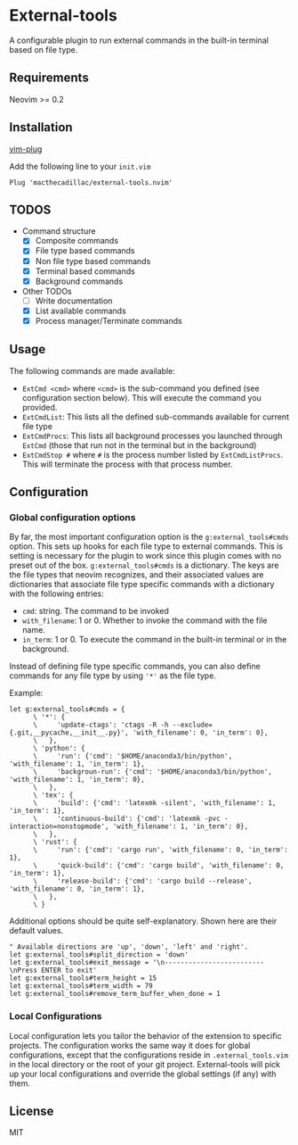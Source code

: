 # External-tools

A configurable plugin to run external commands in the built-in terminal based on
file type.

## Requirements

Neovim >= 0.2

## Installation

[vim-plug](https://github.com/junegunn/vim-plug)

Add the following line to your `init.vim`

```vim
Plug 'macthecadillac/external-tools.nvim'
```

## TODOS

- Command structure
  - [x] Composite commands
  - [x] File type based commands
  - [x] Non file type based commands
  - [x] Terminal based commands
  - [x] Background commands

- Other TODOs
  - [ ] Write documentation
  - [x] List available commands
  - [x] Process manager/Terminate commands

## Usage

The following commands are made available:
- `ExtCmd <cmd>` where `<cmd>` is the sub-command you defined (see configuration
  section below). This will execute the command you provided.
- `ExtCmdList`: This lists all the defined sub-commands available for
  current file type
- `ExtCmdProcs`: This lists all background processes you launched through
  `ExtCmd` (those that run not in the terminal but in the background)
- `ExtCmdStop #` where `#` is the process number listed by `ExtCmdListProcs`.
  This will terminate the process with that process number.

## Configuration

### Global configuration options

By far, the most important configuration option is the `g:external_tools#cmds`
option. This sets up hooks for each file type to external commands. This is
setting is necessary for the plugin to work since this plugin comes with no
preset out of the box.  `g:external_tools#cmds` is a dictionary. The keys are
the file types that neovim recognizes, and their associated values are
dictionaries that associate file type specific commands with a dictionary with
the following entries:

- `cmd`: string. The command to be invoked
- `with_filename`: 1 or 0. Whether to invoke the command with the file name.
- `in_term`: 1 or 0. To execute the command in the built-in terminal or in the
  background.

Instead of defining file type specific commands, you can also define commands
for any file type by using `'*'` as the file type.


Example:

```vim
let g:external_tools#cmds = {
      \ '*': {
      \     'update-ctags': 'ctags -R -h --exclude={.git,__pycache,__init__.py}', 'with_filename': 0, 'in_term': 0},
      \   },
      \ 'python': {
      \     'run': {'cmd': '$HOME/anaconda3/bin/python', 'with_filename': 1, 'in_term': 1},
      \     'backgroun-run': {'cmd': '$HOME/anaconda3/bin/python', 'with_filename': 1, 'in_term': 0},
      \   },
      \ 'tex': {
      \     'build': {'cmd': 'latexmk -silent', 'with_filename': 1, 'in_term': 1},
      \     'continuous-build': {'cmd': 'latexmk -pvc -interaction=nonstopmode', 'with_filename': 1, 'in_term': 0},
      \   },
      \ 'rust': {
      \     'run': {'cmd': 'cargo run', 'with_filename': 0, 'in_term': 1},
      \     'quick-build': {'cmd': 'cargo build', 'with_filename': 0, 'in_term': 1},
      \     'release-build': {'cmd': 'cargo build --release', 'with_filename': 0, 'in_term': 1},
      \   },
      \ }
```

Additional options should be quite self-explanatory. Shown here are their
default values.

```vim
" Available directions are 'up', 'down', 'left' and 'right'.
let g:external_tools#split_direction = 'down'
let g:external_tools#exit_message = '\n-------------------------\nPress ENTER to exit'
let g:external_tools#term_height = 15
let g:external_tools#term_width = 79
let g:external_tools#remove_term_buffer_when_done = 1
```

### Local Configurations

Local configuration lets you tailor the behavior of the extension to specific
projects. The configuration works the same way it does for global
configurations, except that the configurations reside in `.external_tools.vim`
in the local directory or the root of your git project. External-tools will pick
up your local configurations and override the global settings (if any) with
them.

## License

MIT

